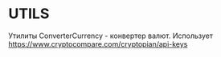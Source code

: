 # UTILS
Утилиты
ConverterCurrency - конвертер валют. Использует https://www.cryptocompare.com/cryptopian/api-keys
